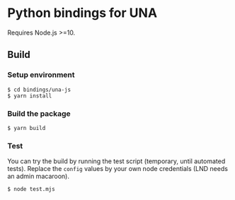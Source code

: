 # Python bindings for UNA

Requires Node.js >=10.

## Build

### Setup environment

```shell
$ cd bindings/una-js
$ yarn install
```

### Build the package

```shell
$ yarn build
```

### Test

You can try the build by running the test script (temporary, until automated tests). Replace the `config` values by your own node credentials (LND needs an admin macaroon).

```shell
$ node test.mjs
```
